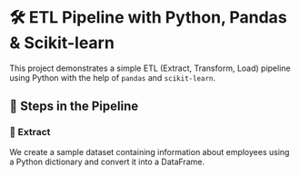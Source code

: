 # 🛠️ ETL Pipeline with Python, Pandas & Scikit-learn

This project demonstrates a simple ETL (Extract, Transform, Load) pipeline using Python with the help of `pandas` and `scikit-learn`.

## 📌 Steps in the Pipeline

### 🔹 Extract
We create a sample dataset containing information about employees using a Python dictionary and convert it into a DataFrame.
